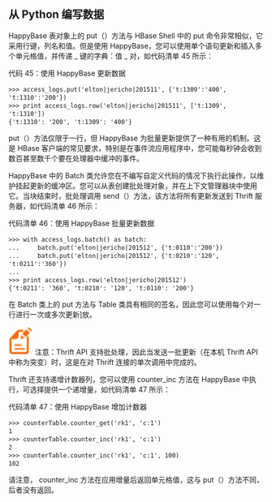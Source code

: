 ## 从 Python 编写数据

HappyBase 表对象上的 put（）方法与 HBase Shell 中的 put 命令非常相似，它采用行键，列名和值。但是使用 HappyBase，您可以使用单个语句更新和插入多个单元格值，并传递 _ 键的字典：值 _ 对，如代码清单 45 所示：

代码 45：使用 HappyBase 更新数据

```
>>> access_logs.put('elton|jericho|201511', {'t:1309':'400', 't:1310':'200'})
>>> print access_logs.row('elton|jericho|201511', ['t:1309', 't:1310'])
{'t:1310': '200', 't:1309': '400'}

```

put（）方法仅限于一行，但 HappyBase 为批量更新提供了一种有用的机制。这是 HBase 客户端的常见要求，特别是在事件流应用程序中，您可能每秒钟会收到数百甚至数千个要在处理器中缓冲的事件。

HappyBase 中的 Batch 类允许您在不编写自定义代码的情况下执行此操作，以维护挂起更新的缓冲区。您可以从表创建批处理对象，并在上下文管理器块中使用它。当块结束时，批处理调用 send（）方法，该方法将所有更新发送到 Thrift 服务器，如代码清单 46 所示：

代码清单 46：使用 HappyBase 批量更新数据

```
>>> with access_logs.batch() as batch:
...     batch.put('elton|jericho|201512', {'t:0110':'200'})
...     batch.put('elton|jericho|201512', {'t:0210':'120', 't:0211':'360'})
...
>>> print access_logs.row('elton|jericho|201512')
{'t:0211': '360', 't:0210': '120', 't:0110': '200'}

```

在 Batch 类上的 put 方法与 Table 类具有相同的签名，因此您可以使用每个对一行进行一次或多次更新]放。

![](img/00015.jpeg) 注意：Thrift API 支持批处理，因此当发送一批更新（在本机 Thrift API 中称为突变）时，这是在对 Thrift 连接的单次调用中完成的。

Thrift 还支持递增计数器列，您可以使用 counter_inc 方法在 HappyBase 中执行，可选择提供一个递增量，如代码清单 47 所示：

代码清单 47：使用 HappyBase 增加计数器

```
>>> counterTable.counter_get('rk1', 'c:1')
1
>>> counterTable.counter_inc('rk1', 'c:1')
2
>>> counterTable.counter_inc('rk1', 'c:1', 100)
102

```

请注意， counter_inc 方法在应用增量后返回单元格值，这与 put（）方法不同，后者没有返回。